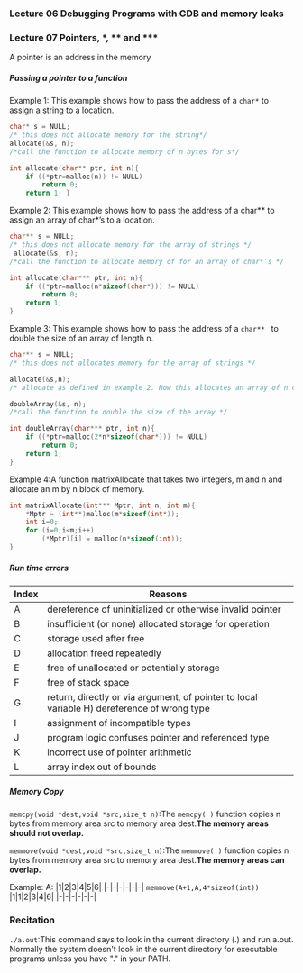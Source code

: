 ### Lecture 06 Debugging Programs with GDB and memory leaks

### Lecture 07 Pointers, *, ** and ***

A pointer is an address in the memory


##### Passing a pointer to a function
Example 1: This example shows how to pass the address of a `char*` to assign a string to a location.
```C
char* s = NULL; 
/* this does not allocate memory for the string*/ 
allocate(&s, n); 
/*call the function to allocate memory of n bytes for s*/

int allocate(char** ptr, int n){ 
    if ((*ptr=malloc(n)) != NULL) 
        return 0;
    return 1; }
```
Example 2: This example shows how to pass the address of a char** to assign an array of char*’s to a location.

```C
char** s = NULL;
/* this does not allocate memory for the array of strings */ 
 allocate(&s, n);
/*call the function to allocate memory of for an array of char*’s */

int allocate(char*** ptr, int n){ 
    if ((*ptr=malloc(n*sizeof(char*))) != NULL) 
        return 0;
    return 1; 
}
```

Example 3: This example shows how to pass the address of a `char** ` to double the size of an array of length n.

```C
char** s = NULL; 
/* this does not allocates memory for the array of strings */

allocate(&s,n); 
/* allocate as defined in example 2. Now this allocates an array of n char’*s */

doubleArray(&s, n); 
/*call the function to double the size of the array */

int doubleArray(char*** ptr, int n){ 
    if ((*ptr=malloc(2*n*sizeof(char*))) != NULL) 
        return 0;
    return 1; 
}
```

Example 4:A function matrixAllocate that takes two integers, m and n and allocate an m by n block of memory.

```C
int matrixAllocate(int*** Mptr, int n, int m){ 
    *Mptr = (int**)malloc(m*sizeof(int*)); 
    int i=0; 
    for (i=0;i<m;i++) 
        (*Mptr)[i] = malloc(n*sizeof(int)); 
}
```

##### Run time errors
|Index|Reasons|
|-|-|
|A| dereference of uninitialized or otherwise invalid pointer|
|B| insufficient (or none) allocated storage for operation|
|C| storage used after free|
|D| allocation freed repeatedly|
|E| free of unallocated or potentially storage|
|F| free of stack space|
|G| return, directly or via argument, of pointer to local variable H) dereference of wrong type|
|I| assignment of incompatible types|
|J| program logic confuses pointer and referenced type|
|K| incorrect use of pointer arithmetic|
|L| array index out of bounds|

##### Memory Copy
`memcpy(void *dest,void *src,size_t n)`:The `memcpy( )` function copies n bytes from memory area src to memory area dest.**The memory areas should not overlap.**

`memmove(void *dest,void *src,size_t n)`:The `memmove( )` function copies n bytes from memory area src to memory area dest.**The memory areas can overlap.**

Example:
A:
|1|2|3|4|5|6|
|-|-|-|-|-|-|
`memmove(A+1,A,4*sizeof(int))`
|1|1|2|3|4|6|
|-|-|-|-|-|-|

### Recitation
`./a.out`:This command says to look in the current directory (.) and run a.out. Normally the system doesn't look in the current directory for executable programs unless you have "." in your PATH.




